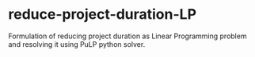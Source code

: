 # reduce-project-duration-LP
Formulation of reducing project duration as Linear Programming problem and resolving it using PuLP python solver.
